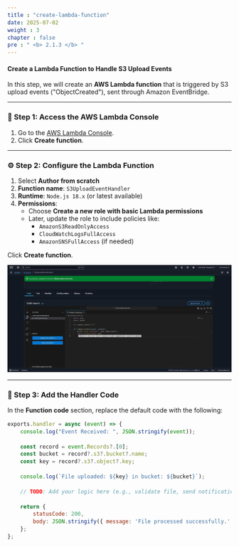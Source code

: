 ```yaml
---
title : "create-lambda-function"
date: 2025-07-02
weight : 3
chapter : false
pre : " <b> 2.1.3 </b> "
---
```


#### Create a Lambda Function to Handle S3 Upload Events

In this step, we will create an **AWS Lambda function** that is triggered by S3 upload events ("ObjectCreated"), sent through Amazon EventBridge.

---

### 📝 Step 1: Access the AWS Lambda Console

1. Go to the [AWS Lambda Console](https://console.aws.amazon.com/lambda/home).
2. Click **Create function**.

---

### ⚙️ Step 2: Configure the Lambda Function

1. Select **Author from scratch**
2. **Function name**: `S3UploadEventHandler`
3. **Runtime**: `Node.js 18.x` (or latest available)
4. **Permissions**:
   + Choose **Create a new role with basic Lambda permissions**
   + Later, update the role to include policies like:
     - `AmazonS3ReadOnlyAccess`
     - `CloudWatchLogsFullAccess`
     - `AmazonSNSFullAccess` (if needed)

Click **Create function**.

![Lambda Create](images/lamda1.jpg)

---

### 🧠 Step 3: Add the Handler Code

In the **Function code** section, replace the default code with the following:

```javascript
exports.handler = async (event) => {
    console.log("Event Received: ", JSON.stringify(event));

    const record = event.Records?.[0];
    const bucket = record?.s3?.bucket?.name;
    const key = record?.s3?.object?.key;

    console.log(`File uploaded: ${key} in bucket: ${bucket}`);

    // TODO: Add your logic here (e.g., validate file, send notification, store metadata)

    return {
        statusCode: 200,
        body: JSON.stringify({ message: 'File processed successfully.' })
    };
};
